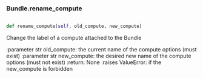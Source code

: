 ### Bundle.rename_compute

```py

def rename_compute(self, old_compute, new_compute)

```



Change the label of a compute attached to the Bundle

:parameter str old_compute: the current name of the compute options
    (must exist)
:parameter str new_compute: the desired new name of the compute options
    (must not exist)
:return: None
:raises ValueError: if the new_compute is forbidden

